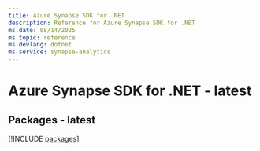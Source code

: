 ```yaml
---
title: Azure Synapse SDK for .NET
description: Reference for Azure Synapse SDK for .NET
ms.date: 08/14/2025
ms.topic: reference
ms.devlang: dotnet
ms.service: synapse-analytics
---
```

# Azure Synapse SDK for .NET - latest
## Packages - latest
[!INCLUDE [packages](synapse-index.md)]